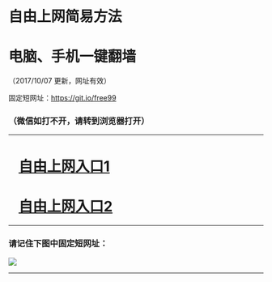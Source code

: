 ﻿# 自由上网简易方法

# 电脑、手机一键翻墙

（2017/10/07 更新，网址有效）

固定短网址：https://git.io/free99

### （微信如打不开，请转到浏览器打开）


***





# &nbsp;&nbsp; <a href="http://ft969119853.fwq-tz-1001.info/fwqtz01.html?t=100700125655 " target="_blank">自由上网入口1</a>
# &nbsp;&nbsp; <a href="http://ft87823665.fwq-tz-1002.info/fwqtz02.html?t=10070016042 " target="_blank">自由上网入口2</a>
***

### 请记住下图中固定短网址：

<img src="https://s3-us-west-2.amazonaws.com/fwq-1001/yjfq-20170905okok.png" /> 


***

